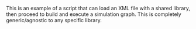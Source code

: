 This is an example of a script that can load an XML file with a shared library, then proceed to build and execute a simulation graph.
This is completely generic/agnostic to any specific library. 
